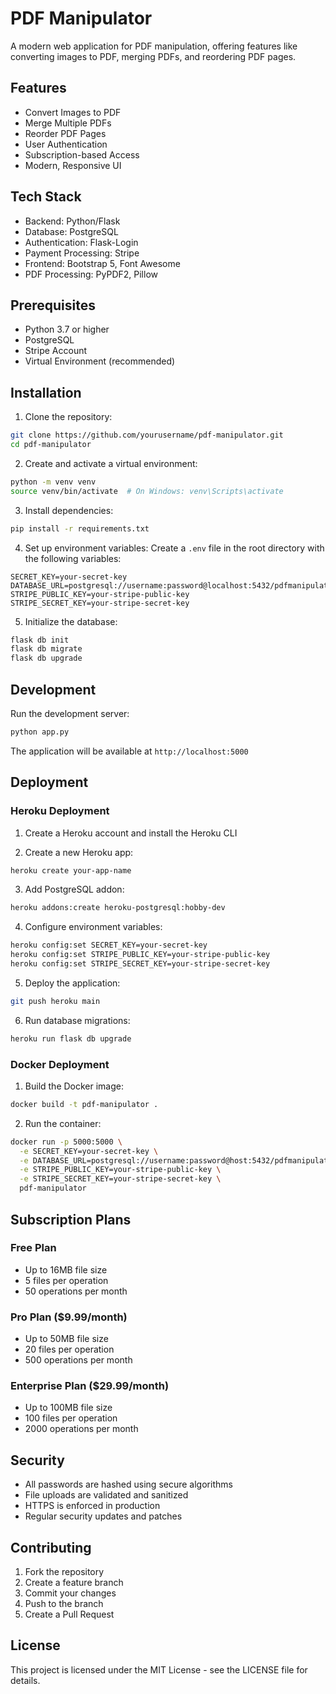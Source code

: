# PDF Manipulator

A modern web application for PDF manipulation, offering features like converting images to PDF, merging PDFs, and reordering PDF pages.

## Features

- Convert Images to PDF
- Merge Multiple PDFs
- Reorder PDF Pages
- User Authentication
- Subscription-based Access
- Modern, Responsive UI

## Tech Stack

- Backend: Python/Flask
- Database: PostgreSQL
- Authentication: Flask-Login
- Payment Processing: Stripe
- Frontend: Bootstrap 5, Font Awesome
- PDF Processing: PyPDF2, Pillow

## Prerequisites

- Python 3.7 or higher
- PostgreSQL
- Stripe Account
- Virtual Environment (recommended)

## Installation

1. Clone the repository:
```bash
git clone https://github.com/yourusername/pdf-manipulator.git
cd pdf-manipulator
```

2. Create and activate a virtual environment:
```bash
python -m venv venv
source venv/bin/activate  # On Windows: venv\Scripts\activate
```

3. Install dependencies:
```bash
pip install -r requirements.txt
```

4. Set up environment variables:
Create a `.env` file in the root directory with the following variables:
```
SECRET_KEY=your-secret-key
DATABASE_URL=postgresql://username:password@localhost:5432/pdfmanipulator
STRIPE_PUBLIC_KEY=your-stripe-public-key
STRIPE_SECRET_KEY=your-stripe-secret-key
```

5. Initialize the database:
```bash
flask db init
flask db migrate
flask db upgrade
```

## Development

Run the development server:
```bash
python app.py
```

The application will be available at `http://localhost:5000`

## Deployment

### Heroku Deployment

1. Create a Heroku account and install the Heroku CLI

2. Create a new Heroku app:
```bash
heroku create your-app-name
```

3. Add PostgreSQL addon:
```bash
heroku addons:create heroku-postgresql:hobby-dev
```

4. Configure environment variables:
```bash
heroku config:set SECRET_KEY=your-secret-key
heroku config:set STRIPE_PUBLIC_KEY=your-stripe-public-key
heroku config:set STRIPE_SECRET_KEY=your-stripe-secret-key
```

5. Deploy the application:
```bash
git push heroku main
```

6. Run database migrations:
```bash
heroku run flask db upgrade
```

### Docker Deployment

1. Build the Docker image:
```bash
docker build -t pdf-manipulator .
```

2. Run the container:
```bash
docker run -p 5000:5000 \
  -e SECRET_KEY=your-secret-key \
  -e DATABASE_URL=postgresql://username:password@host:5432/pdfmanipulator \
  -e STRIPE_PUBLIC_KEY=your-stripe-public-key \
  -e STRIPE_SECRET_KEY=your-stripe-secret-key \
  pdf-manipulator
```

## Subscription Plans

### Free Plan
- Up to 16MB file size
- 5 files per operation
- 50 operations per month

### Pro Plan ($9.99/month)
- Up to 50MB file size
- 20 files per operation
- 500 operations per month

### Enterprise Plan ($29.99/month)
- Up to 100MB file size
- 100 files per operation
- 2000 operations per month

## Security

- All passwords are hashed using secure algorithms
- File uploads are validated and sanitized
- HTTPS is enforced in production
- Regular security updates and patches

## Contributing

1. Fork the repository
2. Create a feature branch
3. Commit your changes
4. Push to the branch
5. Create a Pull Request

## License

This project is licensed under the MIT License - see the LICENSE file for details. 